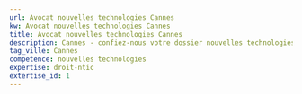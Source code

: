 ```yaml
---
url: Avocat nouvelles technologies Cannes
kw: Avocat nouvelles technologies Cannes
title: Avocat nouvelles technologies Cannes
description: Cannes - confiez-nous votre dossier nouvelles technologies
tag_ville: Cannes
competence: nouvelles technologies
expertise: droit-ntic
extertise_id: 1
---
```

